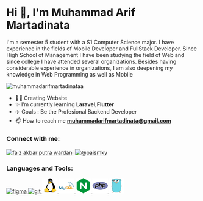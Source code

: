 <h1 align="left">Hi 👋, I'm Muhammad Arif Martadinata</h1>
<p align="left">I'm a semester 5 student with a S1 Computer Science major. I have experience in the fields of Mobile Developer and FullStack Developer. Since High School of Management I have been studying the field of Web and since college I have attended several organizations. Besides having considerable experience in organizations, I am also deepening my knowledge in Web Programming as well as Mobile</p>

<p align="left"> <img src="https://komarev.com/ghpvc/?username=muhammadarifmartadinataa&label=Profile%20views&color=0e75b6&style=flat" alt="muhammadarifmartadinataa" /> </p>

- 🧑‍💻 Creating Website
- ✨ I’m currently learning **Laravel,Flutter**
- ✈️ Goals : Be the Profesional  Backend Developer
- 📫 How to reach me **muhammadarifmartadinata@gmail.com**

<h3 align="left">Connect with me:</h3>
<p align="left">
<a href="https://www.linkedin.com/in/muhammad-arif-martadinata/" target="blank"><img align="center" src="https://raw.githubusercontent.com/rahuldkjain/github-profile-readme-generator/master/src/images/icons/Social/linked-in-alt.svg" alt="faiz akbar putra wardani" height="30" width="40" /></a>
<a href="https://www.instagram.com/muhammadarifmartadinata?igsh=OGRzY3R6M245bXN6" target="blank"><img align="center" src="https://raw.githubusercontent.com/rahuldkjain/github-profile-readme-generator/master/src/images/icons/Social/instagram.svg" alt="@paismky" height="30" width="40" /></a>
</p>

<h3 align="left">Languages and Tools:</h3>
<p align="left">
  <a href="https://www.figma.com/" target="_blank" rel="noreferrer">
    <img src="https://www.vectorlogo.zone/logos/figma/figma-icon.svg" alt="figma" width="40" height="40"/>
  </a>
  <a href="https://git-scm.com/" target="_blank" rel="noreferrer">
    <img src="https://www.vectorlogo.zone/logos/git-scm/git-scm-icon.svg" alt="git" width="40" height="40"/>
  </a>
  <a href="https://www.linux.org/" target="_blank" rel="noreferrer">
    <img src="https://raw.githubusercontent.com/devicons/devicon/master/icons/linux/linux-original.svg" alt="linux" width="40" height="40"/>
  </a>
  <a href="https://www.mysql.com/" target="_blank" rel="noreferrer">
    <img src="https://raw.githubusercontent.com/devicons/devicon/master/icons/mysql/mysql-original-wordmark.svg" alt="mysql" width="40" height="40"/>
  </a>
  <a href="https://www.nginx.com" target="_blank" rel="noreferrer">
    <img src="https://raw.githubusercontent.com/devicons/devicon/master/icons/nginx/nginx-original.svg" alt="nginx" width="40" height="40"/>
  </a>
  <a href="https://www.php.net" target="_blank" rel="noreferrer">
    <img src="https://raw.githubusercontent.com/devicons/devicon/master/icons/php/php-original.svg" alt="php" width="40" height="40"/>
  </a>
  <a href="https://go.dev/" target="_blank" rel="noreferrer">
    <img src="https://raw.githubusercontent.com/devicons/devicon/master/icons/go/go-original.svg" alt="golang" width="40" height="40"/>
  </a>
</p>


